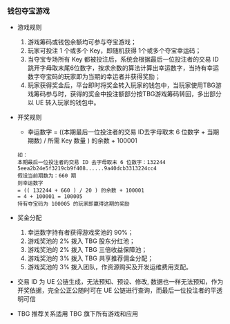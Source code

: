 ### 钱包夺宝游戏
* 游戏规则
    1. 游戏筹码或钱包余额均可参与夺宝游戏；
    2. 玩家可投注 1 个或多个 Key，即随机获得 1个或多个夺宝幸运码；
    3. 当夺宝专场所有 Key 都被投注后，系统会根据最后一位投注者的交易 ID 跳开字母取末尾6位数字，按求余数的算法计算出幸运数字，当持有幸运数字夺宝码的玩家即为当期的幸运者并获得奖励；
    4. 玩家获得奖金后，平台即时将奖金转入玩家的钱包中，当玩家使用TBG游戏筹码参与时，获得的奖金中投注额部分按TBG游戏筹码转回，多出部分以 UE 转入玩家的钱包中。

* 开奖规则
    * 幸运数字 = ((本期最后一位投注者的交易 ID去字母取末 6 位数字 + 当期期数) / 所需 Key 数量 ) 的余数 + 100001
    ```
    如：
    本期最后一位投注者的交易 ID 去字母取末 6 位数字：132244
    5eea2b24e5f3219cb9f408......9a40dcb3313224cc4
    假设当前期数为：660 期
    则幸运数字
    = (( 132244 + 660 ) / 20 ) 的余数 + 100001
    = 4 + 100001 = 100005
    持有夺宝码为 100005 的玩家即赢得这期的奖励
    ```

* 奖金分配
    1. 幸运数字持有者获得游戏奖池的 90%；
    2. 游戏奖池的 2% 拨入 TBG 股东分红池；
    3. 游戏奖池的 2% 拨入 TBG 三倍收益保障池；
    4. 游戏奖池的 3% 拨入 TBG 共享推荐佣金分配；
    5. 游戏奖池的 3% 拨入团队，作资源购买及开发运维费用支配。

* 交易 ID 为 UE 公链生成，无法预知、预设、修改, 数据也一样无法预知，作为开奖依据，完全公正公随时可在 UE 公链进行查询，而最后一位投注者的平透明可信
* TBG 推荐关系适用 TBG 旗下所有游戏和应用